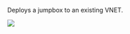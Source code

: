 Deploys a jumpbox to an existing VNET.

<a href="https://portal.azure.com/#create/Microsoft.Template/uri/https%3A%2F%2Fraw.githubusercontent.com%2Fapulliam%2FModularARM%2Fmaster%2Fjumpbox%2Fjumpbox.json" target="_blank">
     <img src="http://azuredeploy.net/deploybutton.png"/>
</a>